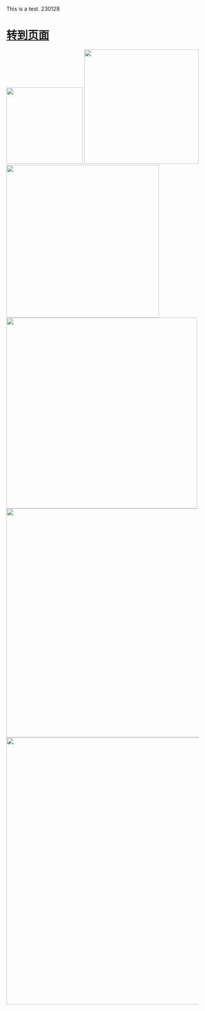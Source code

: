This is a test.  230128

# [转到页面](https://nccchurch.github.io/test/)



<img src="https://i.postimg.cc/htPxYzkK/test1.png" alt="" width="200"/>
<img src="https://i.postimg.cc/RFjL5ScX/test2.jpg" alt="" width="300"/>
<img src="https://i.postimg.cc/3RD2ZsPp/test3.jpg" alt="" width="400"/>
<img src="https://i.postimg.cc/J0NJfb7z/test4.jpg" alt="" width="500"/>
<img src="https://i.postimg.cc/W3RdshHF/test5.png" alt="" width="600"/>
<img src="https://i.postimg.cc/tJQWvrjc/test6.jpg" alt="" width="700"/>
<img src="https://i.postimg.cc/4dHKpprx/10.jpg" alt="" />
